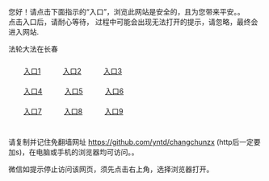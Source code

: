 您好！请点击下面指示的“入口”，浏览此网站是安全的，且为您带来平安。。 <br/>
点击入口后，请耐心等待， 过程中可能会出现无法打开的提示，请忽略，最终会进入网站. </br>

法轮大法在长春<br/>
<div style="padding:10px"><a style="margin:20px" target="_blank" href="https://d365qnaliqsv5a.cloudfront.net/2Qpsp?piaqyy" id="ccLink1" rel="nofollow">入口1</a> <a target="_blank" style="margin:20px" href="https://d3auiaz3syhuww.cloudfront.net/2Qpsp?cshkzn" id="ccLink2" rel="nofollow">入口2</a> <a style="margin:20px" target="_blank" href="https://dw04m2b8v7w5o.cloudfront.net/2Qpsp?osbuvsrp" id="ccLink3" rel="nofollow">入口3</a></div>

<div style="padding:10px" ><a style="margin:20px" target="_blank" href="https://d365qnaliqsv5a.cloudfront.net/2Qpsp?piaqyy" id="ccLink4" rel="nofollow">入口4</a> <a style="margin:20px" href="https://d3auiaz3syhuww.cloudfront.net/2Qpsp?cshkzn" target="_blank" id="ccLink5" rel="nofollow">入口5</a> <a style="margin:20px" href="https://dw04m2b8v7w5o.cloudfront.net/2Qpsp?osbuvsrp" target="_blank" id="ccLink6" rel="nofollow">入口6</a></div>

<div style="padding:10px"><a style="margin:20px" target="_blank" href="https://d365qnaliqsv5a.cloudfront.net/2Qpsp?piaqyy" id="ccLink7" rel="nofollow">入口7</a> <a style="margin:20px" href="https://d3auiaz3syhuww.cloudfront.net/2Qpsp?cshkzn" target="_blank" id="ccLink8" rel="nofollow">入口8</a> <a style="margin:20px" target="_blank" href="https://dw04m2b8v7w5o.cloudfront.net/2Qpsp?osbuvsrp" id="ccLink9" rel="nofollow">入口9</a></div>

<br/>



请复制并记住免翻墙网址 https://github.com/yntd/changchunzx (http后一定要加s)，在电脑或手机的浏览器均可访问。。<br/>

微信如提示停止访问该网页，须先点击右上角，选择浏览器打开。

